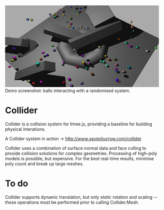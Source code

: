 ![collider_torus](/screenshots/demo.jpg?raw=true)  
Demo screenshot: balls interacting with a randomised system.  

# Collider

Collider is a collision system for three.js, providing a baseline for building physical interations.

A Collider system in action -> http://www.xavierburrow.com/collider

Collider uses a combination of surface normal data and face culling to provide collision solutions for complex geometries. Processing of high-poly models is possible, but expensive. For the best real-time results, minimise poly count and break up large meshes.

# To do

Collider supports dynamic translation, but only *static* rotation and scaling -- these operations must be performed prior to calling Collider.Mesh.
